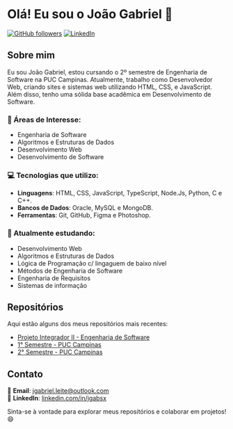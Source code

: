 # Olá! Eu sou o João Gabriel 👋

[![GitHub followers](https://img.shields.io/github/followers/jgabrieldsl?label=Follow&style=social)](https://github.com/jgabrieldsl)
[![LinkedIn](https://img.shields.io/badge/LinkedIn-Connect-blue)](https://www.linkedin.com/in/jgabsx/)

## Sobre mim

Eu sou João Gabriel, estou cursando o 2º semestre de Engenharia de Software na PUC Campinas. Atualmente, trabalho como Desenvolvedor Web, criando sites e sistemas web utilizando HTML, CSS, e JavaScript. Além disso, tenho uma sólida base acadêmica em Desenvolvimento de Software.

### 🎯 Áreas de Interesse:
- Engenharia de Software
- Algoritmos e Estruturas de Dados
- Desenvolvimento Web
- Desenvolvimento de Software

### 💻 Tecnologias que utilizo:
- **Linguagens**: HTML, CSS, JavaScript, TypeScript, Node.Js, Python, C e C++.
- **Bancos de Dados**: Oracle, MySQL e MongoDB.
- **Ferramentas**: Git, GitHub, Figma e Photoshop.

### 🌱 Atualmente estudando:
- Desenvolvimento Web
- Algoritmos e Estruturas de Dados
- Lógica de Programação c/ lingaguem de baixo nível
- Métodos de Engenharia de Software
- Engenharia de Requisitos
- Sistemas de informação

## Repositórios

Aqui estão alguns dos meus repositórios mais recentes:

- [Projeto Integrador II - Engenharia de Software](https://github.com/jgabrieldsl/Projeto-Integrador-II)
- [1° Semestre - PUC Campinas](https://github.com/jgabrieldsl/PUC-1-Semestre)
- [2° Semestre - PUC Campinas](https://github.com/jgabrieldsl/PUC-2-Semestre)

## Contato

📧 **Email**: [jgabriel.leite@outlook.com](mailto:jgabriel.leite@outlook.com)  
👔 **LinkedIn**: [linkedin.com/in/jgabsx](https://www.linkedin.com/in/jgabsx)

Sinta-se à vontade para explorar meus repositórios e colaborar em projetos! 😄
